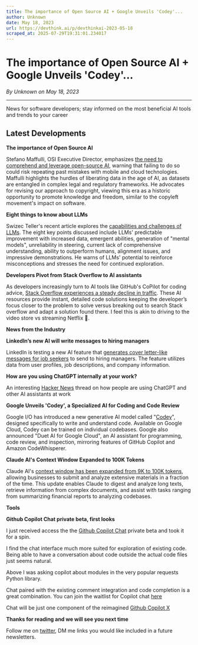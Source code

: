 ```yaml
---
title: The importance of Open Source AI + Google Unveils 'Codey'...
author: Unknown
date: May 18, 2023
url: https://devthink.ai/p/devthinkai-2023-05-18
scraped_at: 2025-07-29T19:31:01.234017
---
```


# The importance of Open Source AI + Google Unveils 'Codey'...

*By Unknown on May 18, 2023*

---

News for software developers; stay informed on the most beneficial AI tools and trends to your career



## **Latest Developments**

**The importance of Open Source AI**

Stefano Maffulli, OSI Executive Director, emphasizes [the need to comprehend and leverage open-source AI]("https://blog.opensource.org/the-importance-of-open-source-ai-and-the-challenges-of-liberating-data/"), warning that failing to do so could risk repeating past mistakes with mobile and cloud technologies. Maffulli highlights the hurdles of liberating data in the age of AI, as datasets are entangled in complex legal and regulatory frameworks. He advocates for revising our approach to copyright, viewing this era as a historic opportunity to promote knowledge and freedom, similar to the copyleft movement's impact on software.

**Eight things to know about LLMs**

Swizec Teller's recent article explores the [capabilities and challenges of LLMs]("https://swizec.com/blog/eight-things-to-know-about-llms/"). The eight key points discussed include LLMs' predictable improvement with increased data, emergent abilities, generation of "mental models", unreliability in steering, current lack of comprehensive understanding, ability to outperform humans, alignment issues, and impressive demonstrations. He warns of LLMs' potential to reinforce misconceptions and stresses the need for continued exploration.

**Developers Pivot from Stack Overflow to AI assistants**

As developers increasingly turn to AI tools like GitHub's CoPilot for coding advice, [Stack Overflow experiences a steady decline in traffic]("https://www.similarweb.com/blog/insights/ai-news/stack-overflow-chatgpt/"). These AI resources provide instant, detailed code solutions keeping the developer’s focus closer to the problem to solve versus breaking out to search Stack overflow and adapt a solution found there. I feel this is akin to driving to the video store vs streaming Netflix 🙂.

**News from the Industry**

**LinkedIn’s new AI will write messages to hiring managers**

LinkedIn is testing a new AI feature that [generates cover letter-like messages for job seekers]("https://www.engadget.com/linkedins-new-ai-will-write-messages-to-hiring-managers-162528197.html") to send to hiring managers. The feature utilizes data from user profiles, job descriptions, and company information.

**How are you using ChatGPT internally at your work?**

An interesting [Hacker News]("https://news.ycombinator.com/item?id=35846386&utm_source=devthink.ai&utm_medium=referral&utm_campaign=the-importance-of-open-source-ai-google-unveils-codey") thread on how people are using ChatGPT and other AI assistants at work

**Google Unveils 'Codey', a Specialized AI for Coding and Code Review**

Google I/O has introduced a new generative AI model called "[Codey]("https://9to5google.com/2023/05/10/google-codey-programming-generative-ai/")", designed specifically to write and understand code. Available on Google Cloud, Codey can be trained on individual codebases. Google also announced "Duet AI for Google Cloud", an AI assistant for programming, code review, and inspection, mirroring features of GitHub Copilot and Amazon CodeWhisperer.

**Claude AI's Context Window Expanded to 100K Tokens**

Claude AI's [context window has been expanded from 9K to 100K tokens]("https://www.anthropic.com/index/100k-context-windows"), allowing businesses to submit and analyze extensive materials in a fraction of the time. This update enables Claude to digest and analyze long texts, retrieve information from complex documents, and assist with tasks ranging from summarizing financial reports to analyzing codebases.

**Tools**

**Github Copilot Chat private beta, first looks**

I just received access the the [Github Copilot Chat]("https://www.youtube.com/watch?v=3surPGP7_4o&utm_source=devthink.ai&utm_medium=referral&utm_campaign=the-importance-of-open-source-ai-google-unveils-codey") private beta and took it for a spin.

I find the chat interface much more suited for exploration of existing code. Being able to have a conversation about code outside the actual code files just seems natural.



Above I was asking copilot about modules in the very popular requests Python library.

Chat paired with the existing comment integration and code completion is a great combination. You can join the waitlist for Copilot chat [here]("https://github.com/github-copilot/chat_waitlist_signup")

Chat will be just one component of the reimagined [Github Copilot X]("https://github.com/features/preview/copilot-x")



**Thanks for reading and we will see you next time**

Follow me on [twitter]("https://twitter.com/devthinkai"), DM me links you would like included in a future newsletters.
